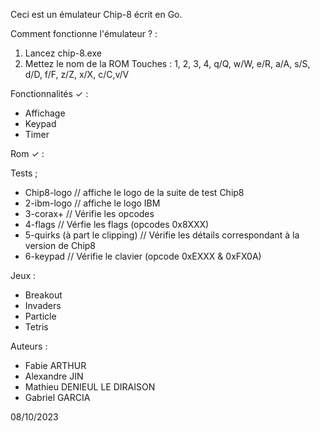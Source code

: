 Ceci est un émulateur Chip-8 écrit en Go.


Comment fonctionne l'émulateur ? : 

1. Lancez chip-8.exe
2. Mettez le nom de la ROM
   Touches : 1, 2, 3, 4, q/Q, w/W, e/R, a/A, s/S, d/D, f/F, z/Z, x/X, c/C,v/V

Fonctionnalités ✓ : 

- Affichage
- Keypad 
- Timer 

Rom ✓ :

Tests ;
- Chip8-logo   // affiche le logo de la suite de test Chip8
- 2-ibm-logo   // affiche le logo IBM
- 3-corax+     // Vérifie les opcodes
- 4-flags      // Vérfie les flags (opcodes 0x8XXX)
- 5-quirks (à part le clipping)  // Vérifie les détails correspondant à la version de Chip8
- 6-keypad     // Vérifie le clavier (opcode 0xEXXX & 0xFX0A)

Jeux :
- Breakout
- Invaders
- Particle
- Tetris

Auteurs :
- Fabie ARTHUR
- Alexandre JIN
- Mathieu DENIEUL LE DIRAISON
- Gabriel GARCIA


08/10/2023
